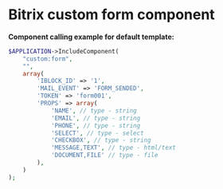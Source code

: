# Bitrix custom form component

__Component calling example for default template:__
```php
$APPLICATION->IncludeComponent(
    "custom:form",
    "",
    array(
        'IBLOCK_ID' => '1',
        'MAIL_EVENT' => 'FORM_SENDED',
        'TOKEN' => 'form001',
        'PROPS' => array(
            'NAME', // type - string
            'EMAIL', // type - string
            'PHONE', // type - string
            'SELECT', // type - select
            'CHECKBOX', // type - string
            'MESSAGE,TEXT', // type - html/text
            'DOCUMENT,FILE' // type - file
        ),
    )
);
```
